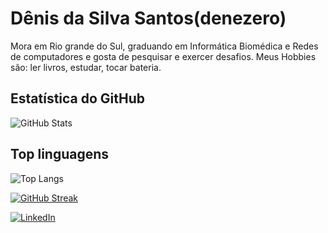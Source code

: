 
# Dênis da Silva Santos(denezero)
Mora em Rio grande do Sul, graduando em Informática Biomédica e Redes de computadores e gosta de pesquisar e exercer desafios.
Meus Hobbies são: ler livros, estudar, tocar bateria. 
## Estatística do GitHub

![GitHub Stats](https://github-readme-stats.vercel.app/api?username=denezero&theme=transparent&bg_color=000&border_color=30A3DC&show_icons=true&icon_color=30A3DC&title_color=E94D5F&text_color=FFF)

## Top linguagens
![Top Langs](https://github-readme-stats-git-masterrstaa-rickstaa.vercel.app/api/top-langs/?username=denezero&bg_color=000&border_color=30A3DC&title_color=E94D5F&text_color=FFF)

[![GitHub Streak](https://streak-stats.demolab.com/?user=denezero&theme=bear&background=000&border=30A3DC&dates=FFF)](https://git.io/streak-stats)

[![LinkedIn](https://img.shields.io/badge/LinkedIn-000?style=for-the-badge&logo=linkedin&logoColor=0E76A8)](https://www.linkedin.com/in/dênisilva-s/)

